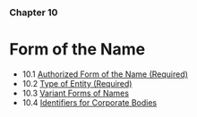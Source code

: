 ### Chapter 10

# Form of the Name

* 10.1   [Authorized Form of the Name (Required)](01_authorized_form_of_the_name.html)
* 10.2   [Type of Entity (Required)](02_type_of_entity.html)
* 10.3   [Variant Forms of Names](03_variant_forms_of_names.html)
* 10.4   [Identifiers for Corporate Bodies](04_identifiers_for_corporate_bodies.html)

